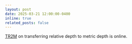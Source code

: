 ```yaml
---
layout: post
date: 2025-03-21 12:00:00-0400
inline: true
related_posts: false
---
```


[TR2M](https://arxiv.org/abs/2506.13387) on transferring relative depth to metric depth is online.
